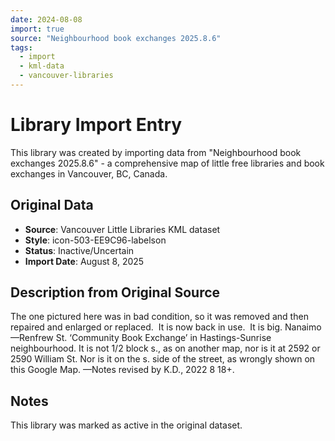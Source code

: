```yaml
---
date: 2024-08-08
import: true
source: "Neighbourhood book exchanges 2025.8.6"
tags:
  - import
  - kml-data
  - vancouver-libraries
---
```


# Library Import Entry

This library was created by importing data from "Neighbourhood book exchanges 2025.8.6" - a comprehensive map of little free libraries and book exchanges in Vancouver, BC, Canada.

## Original Data

- **Source**: Vancouver Little Libraries KML dataset
- **Style**: icon-503-EE9C96-labelson
- **Status**: Inactive/Uncertain
- **Import Date**: August 8, 2025

## Description from Original Source

The one pictured here was in bad condition, so it was removed and then repaired and enlarged or replaced.  It is now back in use.  It is big.
Nanaimo—Renfrew St.
‘Community Book Exchange’ in Hastings-Sunrise neighbourhood.
It is not 1/2 block s., as on another map, 
nor is it at 2592 or 2590 William St.
Nor is it on the s. side of the street, as wrongly shown on this Google Map.
—Notes revised by K.D., 2022 8 18+.



## Notes

This library was marked as active in the original dataset.
